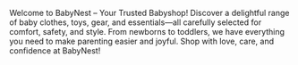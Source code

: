 Welcome to BabyNest – Your Trusted Babyshop!
Discover a delightful range of baby clothes, toys, gear, and essentials—all carefully selected for comfort, safety, and style. From newborns to toddlers, we have everything you need to make parenting easier and joyful. Shop with love, care, and confidence at BabyNest!

